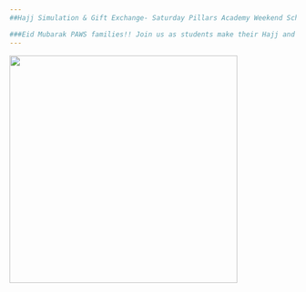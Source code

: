 ```yaml
---
##Hajj Simulation & Gift Exchange- Saturday Pillars Academy Weekend School! 

###Eid Mubarak PAWS families!! Join us as students make their Hajj and celebrate Eid Ul Adha at PAWS!
---
```

<img src="https://cloud.githubusercontent.com/assets/11180395/9955755/61f8b15c-5da8-11e5-8e64-79dd072ee944.jpg" width="400" />
